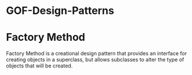 # GOF-Design-Patterns


# Factory Method
Factory Method is a creational design pattern that provides an interface for creating objects in a superclass, but allows subclasses to alter the type of objects that will be created.